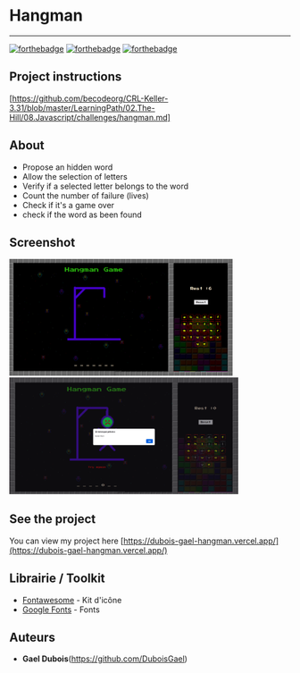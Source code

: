 # Hangman

<hr>

[![forthebadge](https://forthebadge.com/images/badges/made-with-javascript.svg)](https://forthebadge.com)
[![forthebadge](https://forthebadge.com/images/badges/uses-html.svg)](https://forthebadge.com)
[![forthebadge](https://forthebadge.com/images/badges/uses-css.svg)](https://forthebadge.com)


## Project instructions

[https://github.com/becodeorg/CRL-Keller-3.31/blob/master/LearningPath/02.The-Hill/08.Javascript/challenges/hangman.md]

## About

* Propose an hidden word
* Allow the selection of letters
* Verify if a selected letter belongs to the word
* Count the number of failure (lives)
* Check if it's a game over
* check if the word as been found

## Screenshot

<img src="./assets/image/hangman.png" style="width:400px;"/>  <img src="./assets/image/hangman1.png" style="width:410px;"/>


## See the project

You can view my project here [https://dubois-gael-hangman.vercel.app/](https://dubois-gael-hangman.vercel.app/)

## Librairie / Toolkit
* [Fontawesome](https://fontawesome.com/) - Kit d'icône
* [Google Fonts](https://fonts.google.com/) - Fonts

## Auteurs
* **Gael Dubois**(https://github.com/DuboisGael)
